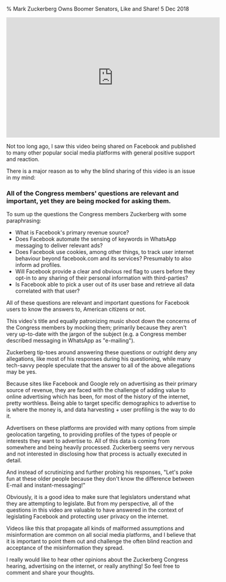 % Mark Zuckerberg Owns Boomer Senators, Like and Share!
5 Dec 2018

<iframe width="560" height="315" src="https://www.youtube.com/embed/ncbb5B85sd0" frameborder="0" allow="accelerometer; autoplay; encrypted-media; gyroscope; picture-in-picture" allowfullscreen></iframe>

Not too long ago, I saw this video being shared on Facebook and published to many other popular social media platforms with general positive support and reaction.

There is a major reason as to why the blind sharing of this video is an issue in my mind:

### All of the Congress members' questions are relevant and important, yet they are being mocked for asking them.

To sum up the questions the Congress members Zuckerberg with some paraphrasing:

* What is Facebook's primary revenue source?
* Does Facebook automate the sensing of keywords in WhatsApp messaging to deliver relevant ads?
* Does Facebook use cookies, among other things, to track user internet behaviour beyond facebook.com and its services? Presumably to also inform ad profiles.
* Will Facebook provide a clear and obvious red flag to users before they opt-in to any sharing of their personal information with third-parties?
* Is Facebook able to pick a user out of its user base and retrieve all data correlated with that user?

All of these questions are relevant and important questions for Facebook users to know the answers to, American citizens or not.

This video's title and equally patronizing music shoot down the concerns of the Congress members by mocking them; primarily because they aren't very up-to-date with the jargon of the subject (e.g. a Congress member described messaging in WhatsApp as "e-mailing").

Zuckerberg tip-toes around answering these questions or outright deny any allegations, like most of his responses during his questioning, while many tech-savvy people speculate that the answer to all of the above allegations may be yes.

Because sites like Facebook and Google rely on advertising as their primary source of revenue, they are faced with the challenge of adding value to online advertising which has been, for most of the history of the internet, pretty worthless. Being able to target specific demographics to advertise to is where the money is, and data harvesting + user profiling is the way to do it.

Advertisers on these platforms are provided with many options from simple geolocation targeting, to providing profiles of the types of people or interests they want to advertise to. All of this data is coming from somewhere and being heavily processed. Zuckerberg seems very nervous and not interested in disclosing how that process is actually executed in detail.

And instead of scrutinizing and further probing his responses, "Let's poke fun at these older people because they don't know the difference between E-mail and instant-messaging!"

Obviously, it is a good idea to make sure that legislators understand what they are attempting to legislate. But from my perspective, all of the questions in this video are valuable to have answered in the context of legislating Facebook and protecting user privacy on the internet.

Videos like this that propagate all kinds of malformed assumptions and misinformation are common on all social media platforms, and I believe that it is important to point them out and challenge the often blind reaction and acceptance of the misinformation they spread.

I really would like to hear other opinions about the Zuckerberg Congress hearing, advertising on the internet, or really anything! So feel free to comment and share your thoughts.